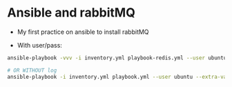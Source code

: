 # Ansible and rabbitMQ

- My first practice on ansible to install rabbitMQ

- With user/pass:

```sh
ansible-playbook -vvv -i inventory.yml playbook-redis.yml --user ubuntu --extra-vars "ansible_sudo_pass=12345678"

# OR WITHOUT log
ansible-playbook -i inventory.yml playbook.yml --user ubuntu --extra-vars "ansible_sudo_pass=12345678"
```